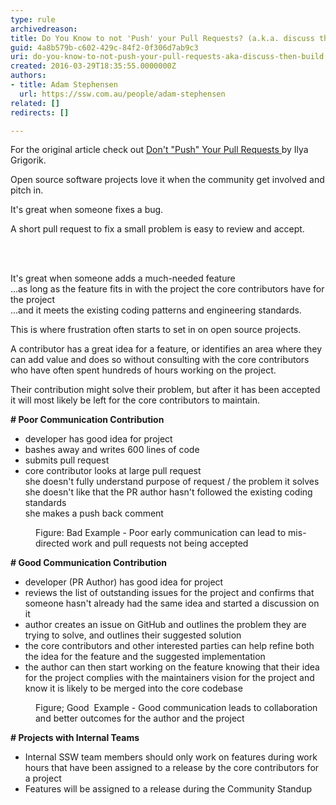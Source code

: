 ```yaml
---
type: rule
archivedreason: 
title: Do You Know to not 'Push' your Pull Requests? (a.k.a. discuss then build)
guid: 4a8b579b-c602-429c-84f2-0f306d7ab9c3
uri: do-you-know-to-not-push-your-pull-requests-aka-discuss-then-build
created: 2016-03-29T18:35:55.0000000Z
authors:
- title: Adam Stephensen
  url: https://ssw.com.au/people/adam-stephensen
related: []
redirects: []

---
```



<p>For the original article check out&#160;<a href="https&#58;//www.igvita.com/2011/12/19/dont-push-your-pull-requests/" target="_blank">​​​​​Don't &quot;Push&quot; Your Pull Requests ​</a>b​y Ilya Grigorik.​</p><p>Open source software projects love it when the community get involved and pitch in.</p><p>It's great when someone fixes a bug.​</p><p>A short pull request to fix a small problem is easy to review and accept.</p>
<br><excerpt class='endintro'></excerpt><br>
<p>It's great when someone adds a much-needed feature<br>...as long as the feature fits in with the project the core contributors have for the project<br>...and it meets the existing coding patterns and engineering standards.</p><p>This is where frustration often starts to set in on open source projects.</p><p>A contributor has a great idea for a feature, or identifies an area where they can add value and does so without consulting with the core contributors who have often spent hundreds of hours working on the project.</p><p>Their contribution might solve their problem, but after it has been accepted it will most likely be left for the core contributors to maintain.</p><div class="greyBox"><p>
      <b># Poor Communication Contribution</b></p><ul><li>developer has good idea for project</li><li>bashes away and writes 600 lines of code</li><li>submits pull request</li><li>core contributor looks at large pull request<br>she doesn't fully understand purpose of request / the problem it solves<br>she doesn't like that the PR author hasn't followed the existing coding standards<br>she makes a push back comment</li></ul></div><dd class="ssw15-rteElement-FigureBad">Figure&#58; Bad Example - Poor early communication can lead to mis-directed work and pull requests not being accepted</dd><div class="greyBox"><p>
      <b># Good Communication Contribution</b></p><ul><li>developer (PR Author) has good idea for project</li><li>reviews the list of outstanding issues for the project and confirms that someone hasn't already had the same idea and started a discussion on it</li><li>author creates an issue on GitHub and outlines the problem they are trying to solve, and outlines their suggested solution</li><li>the core contributors and other interested parties can help refine both the idea for the feature and the suggested implementation</li><li>the author can then start working on the feature knowing that their idea for the project complies with the maintainers vision for the project and know it is likely to be merged into the core codebase</li></ul></div><dd class="ssw15-rteElement-FigureGood">Figure; Good &#160;Example - Good communication leads to collaboration and better outcomes for the author and the project</dd> <div class="greyBox">
   <p>
      <b># Projects with Internal Teams</b></p><ul><li>Internal SSW team members should only work on features during work hours that have been assigned to a release by the core contributors for a project</li><li>Features will be assigned to a release during the Community Standup</li></ul></div>


